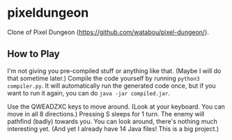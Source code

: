 # pixeldungeon
Clone of Pixel Dungeon (https://github.com/watabou/pixel-dungeon/).

## How to Play

I'm not giving you pre-compiled stuff or anything like that. (Maybe I will do that sometime later.) Compile the code yourself by running `python3 compiler.py`. It will automatically run the generated code once, but if you want to run it again, you can do `java -jar compiled.jar`.

Use the QWEADZXC keys to move around. (Look at your keyboard. You can move in all 8 directions.) Pressing S sleeps for 1 turn. The enemy will pathfind (badly) towards you. You can look around, there's nothing much interesting yet. (And yet I already have 14 Java files! This is a big project.)